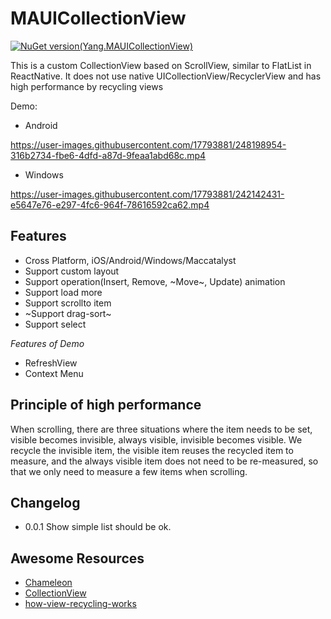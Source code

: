 # MAUICollectionView
[![NuGet version(Yang.MAUICollectionView)](https://img.shields.io/nuget/v/Yang.MAUICollectionView?label=Yang.MAUICollectionView)](https://www.nuget.org/packages/Yang.MAUICollectionView)

This is a custom CollectionView based on ScrollView, similar to FlatList in ReactNative. It does not use native UICollectionView/RecyclerView and has high performance by recycling views

Demo:
- Android
  
https://user-images.githubusercontent.com/17793881/248198954-316b2734-fbe6-4dfd-a87d-9feaa1abd68c.mp4
- Windows

https://user-images.githubusercontent.com/17793881/242142431-e5647e76-e297-4fc6-964f-78616592ca62.mp4


## Features
- Cross Platform, iOS/Android/Windows/Maccatalyst
- Support custom layout
- Support operation(Insert, Remove, ~Move~, Update) animation
- Support load more
- Support scrollto item
- ~Support drag-sort~
- Support select

*Features of Demo*
- RefreshView
- Context Menu

## Principle of high performance
When scrolling, there are three situations where the item needs to be set, visible becomes invisible, always visible, invisible becomes visible. We recycle the invisible item, the visible item reuses the recycled item to measure, and the always visible item does not need to be re-measured, so that we only need to measure a few items when scrolling.

## Changelog
- 0.0.1
  Show simple list should be ok.
  
## Awesome Resources
- [Chameleon](https://github.com/BigZaphod/Chameleon)
- [CollectionView](https://github.com/TheNounProject/CollectionView)
- [how-view-recycling-works](https://learn.microsoft.com/en-us/xamarin/android/user-interface/layouts/recycler-view/parts-and-functionality#how-view-recycling-works)
